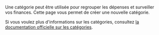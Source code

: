 Une catégorie peut être utilisée pour regrouper les dépenses et surveiller vos finances. Cette page vous permet de créer une nouvelle catégorie.

Si vous voulez plus d'informations sur les catégories, consultez [la documentation officielle sur les catégories](https://firefly-iii.readthedocs.io/en/latest/concepts/categories.html).